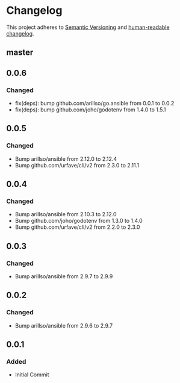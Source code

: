 # Changelog

This project adheres to [Semantic Versioning](https://semver.org/spec/v2.0.0.html)
and [human-readable changelog](https://keepachangelog.com/en/1.0.0/).

## master

## 0.0.6

### Changed

- fix(deps): bump github.com/arillso/go.ansible from 0.0.1 to 0.0.2
- fix(deps): bump github.com/joho/godotenv from 1.4.0 to 1.5.1

## 0.0.5

### Changed

- Bump arillso/ansible from 2.12.0 to 2.12.4
- Bump github.com/urfave/cli/v2 from 2.3.0 to 2.11.1

## 0.0.4

### Changed

- Bump arillso/ansible from 2.10.3 to 2.12.0
- Bump github.com/joho/godotenv from 1.3.0 to 1.4.0
- Bump github.com/urfave/cli/v2 from 2.2.0 to 2.3.0

## 0.0.3

### Changed

- Bump arillso/ansible from 2.9.7 to 2.9.9

## 0.0.2

### Changed

- Bump arillso/ansible from 2.9.6 to 2.9.7

## 0.0.1

### Added

- Initial Commit
